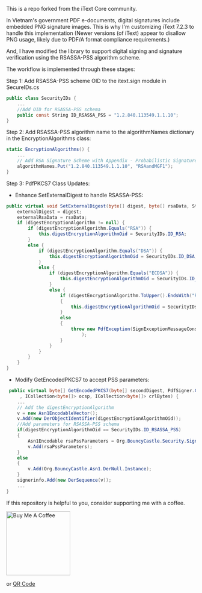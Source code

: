 This is a repo forked from the iText Core community.

[agpl]: LICENSE.md
[building]: BUILDING.md
[contributing]: CONTRIBUTING.md
[itext]: https://itextpdf.com/
[github]: https://github.com/itext/itext7-dotnet
[latest]: https://github.com/itext/itext7-dotnet/releases/latest
[nuget]: https://www.nuget.org/packages/itext7
[sales]: https://itextpdf.com/sales
[gratis]: https://en.wikipedia.org/wiki/Gratis_versus_libre
[rups]: https://github.com/itext/i7j-rups
[pdfhtml]: https://github.com/itext/i7n-pdfhtml
[pdfsweep]: https://github.com/itext/i7n-pdfsweep

In Vietnam's government PDF e-documents, digital signatures include embedded PNG signature images. This is why I'm customizing iText 7.2.3 to handle this implementation (Newer versions (of iText) appear to disallow PNG usage, likely due to PDF/A format compliance requirements.)

And, I have modified the library to support digital signing and signature verification using the RSASSA-PSS algorithm scheme.

The workflow is implemented through these stages:

Step 1: Add RSASSA-PSS scheme OID to the itext.sign module in SecureIDs.cs

```C#
public class SecurityIDs {
    ...
    //Add OID for RSASSA-PSS schema
    public const String ID_RSASSA_PSS = "1.2.840.113549.1.1.10";
}
```

Step 2: Add RSASSA-PSS algorithm name to the algorithmNames dictionary in the EncryptionAlgorithms class:

```C#
static EncryptionAlgorithms() {
    ...
    // Add RSA Signature Scheme with Appendix - Probabilistic Signature (RSASSA-PSS) name
    algorithmNames.Put("1.2.840.113549.1.1.10", "RSAandMGF1");
}
```

Step 3: PdfPKCS7 Class Updates:

- Enhance SetExternalDigest to handle RSASSA-PSS:

```C#
public virtual void SetExternalDigest(byte[] digest, byte[] rsaData, String digestEncryptionAlgorithm) {
    externalDigest = digest;
    externalRsaData = rsaData;
    if (digestEncryptionAlgorithm != null) {
        if (digestEncryptionAlgorithm.Equals("RSA")) {
            this.digestEncryptionAlgorithmOid = SecurityIDs.ID_RSA;
        }
        else {
            if (digestEncryptionAlgorithm.Equals("DSA")) {
                this.digestEncryptionAlgorithmOid = SecurityIDs.ID_DSA;
            }
            else {
                if (digestEncryptionAlgorithm.Equals("ECDSA")) {
                    this.digestEncryptionAlgorithmOid = SecurityIDs.ID_ECDSA;
                }
                else {
                    if (digestEncryptionAlgorithm.ToUpper().EndsWith("RSAANDMGF1"))
                    {
                        this.digestEncryptionAlgorithmOid = SecurityIDs.ID_RSASSA_PSS;
                    }
                    else
                    {
                        throw new PdfException(SignExceptionMessageConstant.UNKNOWN_KEY_ALGORITHM).SetMessageParams(digestEncryptionAlgorithm
                            );
                    }
                }
            }
        }
    }
}
```

- Modify GetEncodedPKCS7 to accept PSS parameters:

```C#
 public virtual byte[] GetEncodedPKCS7(byte[] secondDigest, PdfSigner.CryptoStandard sigtype, ITSAClient tsaClient
     , ICollection<byte[]> ocsp, ICollection<byte[]> crlBytes) {
    ...
    // Add the digestEncryptionAlgorithm
    v = new Asn1EncodableVector();
    v.Add(new DerObjectIdentifier(digestEncryptionAlgorithmOid));
    //Add parameters for RSASSA-PSS schema
    if(digestEncryptionAlgorithmOid == SecurityIDs.ID_RSASSA_PSS)
    {
        Asn1Encodable rsaPssParameters = Org.BouncyCastle.Security.SignerUtilities.GetDefaultX509Parameters(GetDigestAlgorithm());
        v.Add(rsaPssParameters);
    }
    else 
    { 
        v.Add(Org.BouncyCastle.Asn1.DerNull.Instance); 
    }
    signerinfo.Add(new DerSequence(v));
    ...
}


```

If this repository is helpful to you, consider supporting me with a coffee.

<a href="https://buymeacoffee.com/txaopc" target="_blank"><img src="https://cdn.buymeacoffee.com/buttons/v2/default-yellow.png" alt="Buy Me A Coffee" width="170px"></a>

or
<a href="https://github.com/user-attachments/assets/4f103c82-7938-4865-927f-a6deab3f29cd" target="_blank">QR Code</a>
